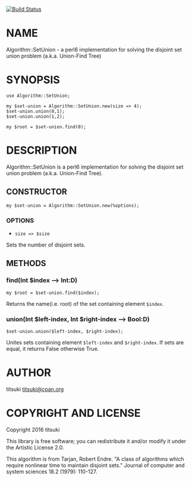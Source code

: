 [![Build Status](https://travis-ci.org/titsuki/p6-Algorithm-SetUnion.svg?branch=master)](https://travis-ci.org/titsuki/p6-Algorithm-SetUnion)

NAME
====

Algorithm::SetUnion - a perl6 implementation for solving the disjoint set union problem (a.k.a. Union-Find Tree)

SYNOPSIS
========

    use Algorithm::SetUnion;

    my $set-union = Algorithm::SetUnion.new(size => 4);
    $set-union.union(0,1);
    $set-union.union(1,2);

    my $root = $set-union.find(0);

DESCRIPTION
===========

Algorithm::SetUnion is a perl6 implementation for solving the disjoint set union problem (a.k.a. Union-Find Tree).

CONSTRUCTOR
-----------

    my $set-union = Algorithm::SetUnion.new(%options);

### OPTIONS

  * `size => $size`

Sets the number of disjoint sets.

METHODS
-------

### find(Int $index --> Int:D)

    my $root = $set-union.find($index);

Returns the name(i.e. root) of the set containing element `$index`.

### union(Int $left-index, Int $right-index --> Bool:D)

    $set-union.union($left-index, $right-index);

Unites sets containing element `$left-index` and `$right-index`. If sets are equal, it returns False otherwise True.

AUTHOR
======

titsuki <titsuki@cpan.org>

COPYRIGHT AND LICENSE
=====================

Copyright 2016 titsuki

This library is free software; you can redistribute it and/or modify it under the Artistic License 2.0.

This algorithm is from Tarjan, Robert Endre. "A class of algorithms which require nonlinear time to maintain disjoint sets." Journal of computer and system sciences 18.2 (1979): 110-127.

